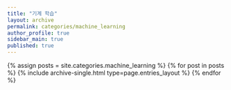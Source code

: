 ```yaml
---
title: "기계 학습"
layout: archive
permalink: categories/machine_learning
author_profile: true
sidebar_main: true
published: true
---
```


{% assign posts = site.categories.machine_learning %}
{% for post in posts %} {% include archive-single.html type=page.entries_layout %} {% endfor %}